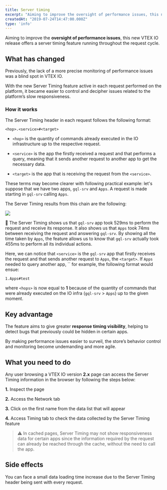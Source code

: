```yaml
---
title: Server timing
excerpt: "Aiming to improve the oversight of performance issues, this new VTEX IO release offers a server timing feature running throughout the request cycle."
createdAt: "2019-07-24T14:47:00.000Z"
type: 'info'
---
```

Aiming to improve the **oversight of performance issues**, this new VTEX IO release offers a server timing feature running throughout the request cycle.

## What has changed

Previously, the lack of a more precise monitoring of performance issues was a blind spot in VTEX IO.

With the new Server Timing feature active in each request performed on the platform, it became easier to control and decipher issues related to the platform’s slow responsiveness.

### How it works

The Server Timing header in each request follows the following format:

`<hop>.<service>#<target>`

- `<hop>` is the quantity of commands already executed in the IO infrastructure up to the respective request.

- `<service>` is the app the firstly received a request and that performs a query, meaning that it sends another request to another app to get the necessary data.

- `<target>` is the app that is receiving the request from the `<service>`.

These terms may become clearer with following practical example: let's suppose that we have two apps, `gql-srv` and `Apps`. A request is made starting in `gql-srv` calling `Apps`.

The Server Timing results from this chain are the following:

![](https://user-images.githubusercontent.com/52087100/61877084-a82f3580-aec4-11e9-8602-986c4e34f955.png)

:eyes: The Server Timing shows us that `gql-srv` app took 529ms to perform the request and receive its response. It also shows us that `Apps` took 74ms between receiving the request and answering `gql-srv`. By showing all the time taken by `Apps`, the feature allows us to know that `gql-srv` actually took 455ms to perform all its individual actions.

Here, we can notice that `<service>` is the `gql-srv` app that firstly receives the request and that sends another request to `Apps`, the `<target>`. If `Apps` needed to query another app, `` for example, the following format would ensue:

`1.Apps#test`

where `<hops>` is now equal to **1** because of the quantity of commands that were already executed on the IO infra (`gql-srv` > `Apps`) up to the given moment.

## Key advantage

The feature aims to give greater **response timing visibility**, helping to detect bugs that previously could be hidden in certain apps.

By making performance issues easier to surveil, the store’s behavior control and monitoring become undemanding and more agile.

## What you need to do

Any user browsing a VTEX IO version **2.x** page can access the Server Timing information in the browser by following the steps below:

**1.** Inspect the page

**2.** Access the Network tab

**3.** Click on the first name from the data list that will appear

**4.** Access Timing tab to check the data collected by the Server Timing feature

> ⚠️ In cached pages, Server Timing may not show responsiveness data for certain apps since the information required by the request can already be reached through the cache, without the need to call the app.

## Side effects

You can face a small data loading time increase due to the Server Timing header being sent with every request.
